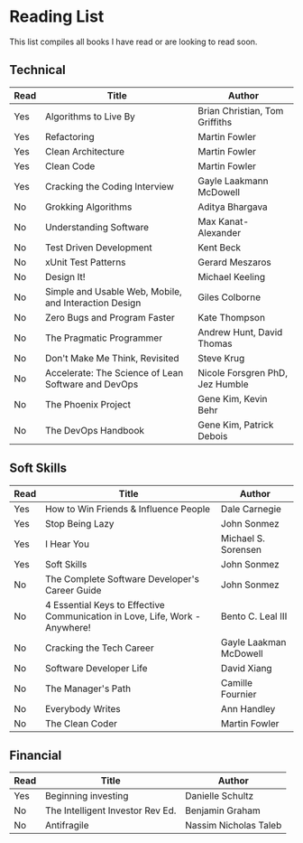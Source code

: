 # Reading List

This list compiles all books I have read or are looking to read soon.

## Technical

| Read  | Title                                                                       | Author                          |
| ----- | --------------------------------------------------------------------------- | ------------------------------- |
| Yes   | Algorithms to Live By                                                       | Brian Christian, Tom Griffiths  |
| Yes   | Refactoring                                                                 | Martin Fowler                   |
| Yes   | Clean Architecture                                                          | Martin Fowler                   |
| Yes   | Clean Code                                                                  | Martin Fowler                   |
| Yes   | Cracking the Coding Interview                                               | Gayle Laakmann McDowell         |
| No    | Grokking Algorithms                                                         | Aditya Bhargava                 |
| No    | Understanding Software                                                      | Max Kanat-Alexander             |
| No    | Test Driven Development                                                     | Kent Beck                       |
| No    | xUnit Test Patterns                                                         | Gerard Meszaros                 |
| No    | Design It!                                                                  | Michael Keeling                 |
| No    | Simple and Usable Web, Mobile, and Interaction Design                       | Giles Colborne                  |
| No    | Zero Bugs and Program Faster                                                | Kate Thompson                   |
| No    | The Pragmatic Programmer                                                    | Andrew Hunt, David Thomas       |
| No    | Don't Make Me Think, Revisited                                              | Steve Krug                      |
| No    | Accelerate: The Science of Lean Software and DevOps                         | Nicole Forsgren PhD, Jez Humble |
| No    | The Phoenix Project                                                         | Gene Kim, Kevin Behr            |
| No    | The DevOps Handbook                                                         | Gene Kim, Patrick Debois        |

## Soft Skills

| Read  | Title                                                                       | Author                  |
| ----- | --------------------------------------------------------------------------- | ----------------------- |
| Yes   | How to Win Friends & Influence People                                       | Dale Carnegie           |
| Yes   | Stop Being Lazy                                                             | John Sonmez             |
| Yes   | I Hear You                                                                  | Michael S. Sorensen     |
| Yes   | Soft Skills                                                                 | John Sonmez             |
| No    | The Complete Software Developer's Career Guide                              | John Sonmez             |
| No    | 4 Essential Keys to Effective Communication in Love, Life, Work - Anywhere! | Bento C. Leal III       |
| No    | Cracking the Tech Career                                                    | Gayle Laakman McDowell  |
| No    | Software Developer Life                                                     | David Xiang             |
| No    | The Manager's Path                                                          | Camille Fournier        |
| No    | Everybody Writes                                                            | Ann Handley             |
| No    | The Clean Coder                                                             | Martin Fowler           |

## Financial

| Read  | Title                                                                       | Author                  |
| ----- | --------------------------------------------------------------------------- | ----------------------- |
| Yes   | Beginning investing                                                         | Danielle Schultz        |
| No    | The Intelligent Investor Rev Ed.                                            | Benjamin Graham         |
| No    | Antifragile                                                                 | Nassim Nicholas Taleb   |
